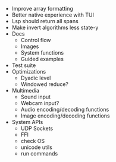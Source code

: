 - Improve array formatting
- Better native experience with TUI
- Lsp should return all spans
- Make invert algorithms less state-y
- Docs
  - Control flow
  - Images
  - System functions
  - Guided examples
- Test suite
- Optimizations
  - Dyadic level
  - Windowed reduce?
- Multimedia
  - Sound input
  - Webcam input?
  - Audio encoding/decoding functions
  - Image encoding/decoding functions
- System APIs
  - UDP Sockets
  - FFI
  - check OS
  - unicode utils
  - run commands